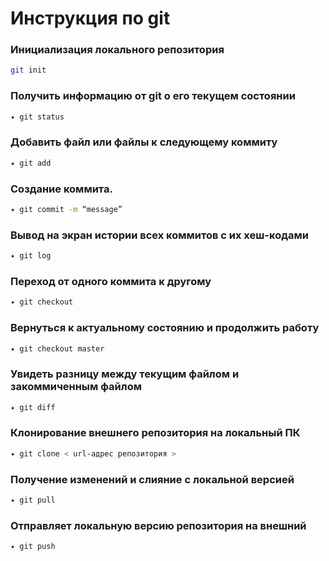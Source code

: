 # Инструкция по git

### Инициализация локального репозитория
```sh
git init
```

### Получить информацию от git о его текущем состоянии
```sh
✦ git status
```

### Добавить файл или файлы к следующему коммиту
```sh
✦ git add
```

### Создание коммита.
```sh
✦ git commit -m “message”
```

### Вывод на экран истории всех коммитов с их хеш-кодами
```sh
✦ git log 
```

### Переход от одного коммита к другому
```sh
✦ git checkout
```

### Вернуться к актуальному состоянию и продолжить работу
```sh
✦ git checkout master 
```

### Увидеть разницу между текущим файлом и закоммиченным файлом
```sh
✦ git diff
```

### Клонирование внешнего репозитория на локальный ПК
```sh
✦ git clone < url-адрес репозитория > 
```

### Получение изменений и слияние с локальной версией
```sh
✦ git pull
```

### Отправляет локальную версию репозитория на внешний
```sh
✦ git push
```